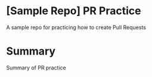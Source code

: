 # [Sample Repo] PR Practice
A sample repo for practicing how to create Pull Requests

# Summary
Summary of PR practice